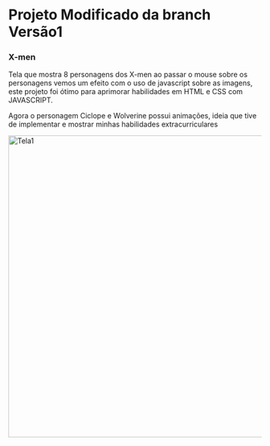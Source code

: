 <h1>Projeto Modificado da branch Versão1</h1>
<h3>X-men</h3>
<p>Tela que mostra 8 personagens dos X-men ao passar o mouse sobre os personagens vemos um efeito com o uso de javascript sobre as imagens, este projeto foi ótimo para aprimorar habilidades em HTML e CSS com JAVASCRIPT.</p>
<p>Agora o personagem Ciclope e Wolverine possui animações, ideia que tive de implementar e mostrar minhas habilidades extracurriculares</p>
<img width="600" src="https://github.com/user-attachments/assets/95080022-3b97-441b-8f6c-06347373c0e3" alt="Tela1">
